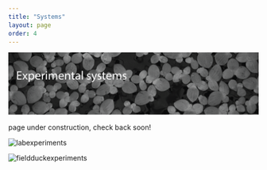 ```yaml
---
title: "Systems"
layout: page
order: 4
---
```


![system](images/system-banner.png)

page under construction, check back soon!

![labexperiments](images/lab-exp.png)

![fieldduckexperiments](images/field-duck.png)